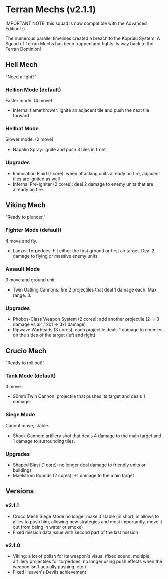 # Terran Mechs (v2.1.1)

IMPORTANT NOTE: this squad is now compatible with the Advanced Edition! :)

The numerous parallel timelines created a breach to the Koprulu System.
A Squad of Terran Mechs has been trapped and fights its way back to the Terran Dominion!


## Hell Mech
"Need a light?"

### Hellion Mode (default)
Faster mode. (4 move)
- Infernal flamethrower: ignite an adjacent tile and push the next tile forward

### Hellbat Mode
Slower mode. (2 move)
- Napalm Spray: ignite and push 3 tiles in front

### Upgrades
- Immolation Fluid (1 core): when attacking units already on fire, adjacent tiles are ignited as well
- Infernal Pre-Igniter (2 cores): deal 2 damage to enemy units that are already on fire


## Viking Mech
"Ready to plunder."

### Fighter Mode (default)
4 move and fly.
- Lanzer Torpedoes: hit either the first ground or first air target. Deal 2 damage to flying or massive enemy units.

### Assault Mode
3 move and ground unit.
- Twin Gatling Cannons: fire 2 projectiles that deal 1 damage each. Max range: 3.

### Upgrades
- Phobos-Class Weapon System (2 cores): add another projectile (2 -> 3 damage vs air / 2x1 -> 3x1 damage)
- Ripwave Warheads (3 cores): each projectile deals 1 damage to enemies on the sides of the target (left and right)


## Crucio Mech
"Ready to roll out!"

### Tank Mode (default)
3 move.
- 90mm Twin Cannon: projectile that pushes its target and deals 1 damage.

### Siege Mode
Cannot move, stable.
- Shock Cannon: artillery shot that deals 4 damage to the main target and 1 damage to surrounding tiles.

### Upgrades
- Shaped Blast (1 core): no longer deal damage to friendly units or buildings
- Maelstrom Rounds (2 cores): +1 damage to the main target


## Versions

### v2.1.1
- Cruco Mech Siege Mode no longer make it stable (in short, in allows to allies to push him, allowing new strategies and most importantly, move it out from being in water or smoke)
- Fixed mission data issue with second part of the last mission

### v2.1.0
- Viking: a lot of polish for its weapon's visual (fixed sound, multiple artillery projectiles for torpedoes, no longer using push effects when the weapon isn't actually pushing, etc.)
- Fixed Heaven's Devils achievement